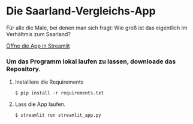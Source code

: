 # Die Saarland-Vergleichs-App

Für alle die Male, bei denen man sich fragt: Wie groß ist das eigentlich im Verhältmis zum Saarland?

[Öffne die App in Streamlit](https://saarlandvergleich-2dwjpuiu5c.streamlit.app)

### Um das Programm lokal laufen zu lassen, downloade das Repository.

1. Installiere die Requirements

   ```
   $ pip install -r requirements.txt
   ```

2. Lass die App laufen.

   ```
   $ streamlit run streamlit_app.py
   ```

